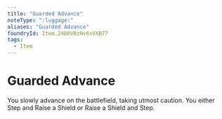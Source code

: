 ```yaml
---
title: "Guarded Advance"
noteType: ":luggage:"
aliases: "Guarded Advance"
foundryId: Item.24D0VBzHv6sVXB77
tags:
  - Item
---
```


# Guarded Advance

You slowly advance on the battlefield, taking utmost caution. You either Step and Raise a Shield or Raise a Shield and Step.
